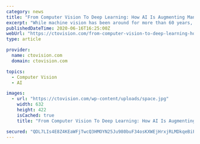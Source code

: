 ```yaml
---
category: news
title: "From Computer Vision To Deep Learning: How AI Is Augmenting Manufacturing"
excerpt: "While machine vision has been around for more than 60 years, the recent surge in the popularity of deep learning has elevated this sometimes misunderstood technology to the attention of major manufacturers globally."
publishedDateTime: 2020-06-16T16:25:00Z
webUrl: "https://ctovision.com/from-computer-vision-to-deep-learning-how-ai-is-augmenting-manufacturing/"
type: article

provider:
  name: ctovision.com
  domain: ctovision.com

topics:
  - Computer Vision
  - AI

images:
  - url: "https://ctovision.com/wp-content/uploads/space.jpg"
    width: 632
    height: 422
    isCached: true
    title: "From Computer Vision To Deep Learning: How AI Is Augmenting Manufacturing"

secured: "QDL7LIs4E8Z4KEaWFjTwcQ3HMOYN25Ju980buF34osKXWEjHrxjRLMDkqeBiF23xWpON2aPMIqBwDCwagpw4dmLAZN4t1uGD/Q3mJ+Jf+ldM494yKkmWH8sMBEWSLYvtttGNSD3xAMMeuCFy2qR6YNdNvjbwPSy0ziSAR/nnVRwtswbhPx/zQ4BheFHi2o984Kpm5rplqNpSr6caORP9LPz/0GwNlwORLyRsSnnmkB0G3yx2RawD968tHcPv9y9k3PL6NWuF4ntF6pFZcXihU6qJFgkJ0oYCmCIH/Q5irznn9AAqVCESvu2iRq8gmd/MKeg0DuTfr4urVDZbU062NQ==;BzTynXV5ulhfuCv1Mytq9g=="
---
```


